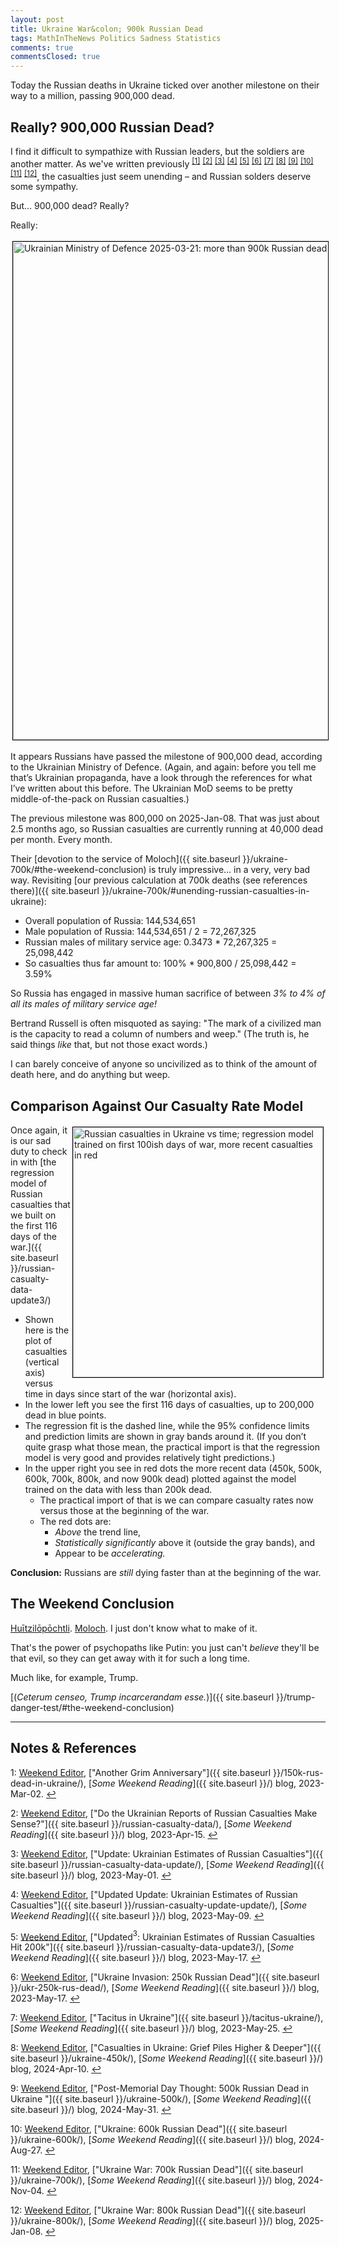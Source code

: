 ```yaml
---
layout: post
title: Ukraine War&colon; 900k Russian Dead
tags: MathInTheNews Politics Sadness Statistics
comments: true
commentsClosed: true
---
```


Today the Russian deaths in Ukraine ticked over another milestone on their way to a
million, passing 900,000 dead.  

## Really?  900,000 Russian Dead?  

I find it difficult to sympathize with Russian leaders, but the soldiers are another
matter.  As we've written previously <sup id="fn1a">[[1]](#fn1)</sup>
<sup id="fn2a">[[2]](#fn2)</sup> <sup id="fn3a">[[3]](#fn3)</sup>
<sup id="fn4a">[[4]](#fn4)</sup> <sup id="fn5a">[[5]](#fn5)</sup> <sup id="fn6a">[[6]](#fn6)</sup>
<sup id="fn7a">[[7]](#fn7)</sup> <sup id="fn8a">[[8]](#fn8)</sup> <sup id="fn9a">[[9]](#fn9)</sup>
<sup id="fn10a">[[10]](#fn10)</sup> <sup id="fn11a">[[11]](#fn11)</sup>
<sup id="fn12a">[[12]](#fn12)</sup>, the casualties
just seem unending &ndash; and Russian solders deserve some sympathy.  

But&hellip; 900,000 dead?  Really?  

Really:  

<a href="https://x.com/DefenceU/status/1902972930058821800"><img src="{{ site.baseurl }}/images/2025-03-21-ukr-900k-mod-1.jpg" width="550" height="797" alt="Ukrainian Ministry of Defence 2025-03-21: more than 900k Russian dead" title="Ukrainian Ministry of Defence 2025-03-21: more than 900k Russian dead" style="margin: 3px 3px 3px 3px; border: 1px solid #000000;"></a>

It appears Russians have passed the milestone of 900,000 dead, according to the Ukrainian
Ministry of Defence. (Again, and again: before you tell me that’s Ukrainian propaganda,
have a look through the references for what I’ve written about this before. The Ukrainian
MoD seems to be pretty middle-of-the-pack on Russian casualties.)  

The previous milestone was 800,000 on 2025-Jan-08. That was just about 2.5 months ago, so
Russian casualties are currently running at 40,000 dead per month.  Every month.  

Their [devotion to the service of Moloch]({{ site.baseurl }}/ukraine-700k/#the-weekend-conclusion)
is truly impressive&hellip; in a very, very bad way.  Revisiting
[our previous calculation at 700k deaths (see references there)]({{ site.baseurl }}/ukraine-700k/#unending-russian-casualties-in-ukraine):

- Overall population of Russia: 144,534,651  
- Male population of Russia: 144,534,651 / 2 = 72,267,325  
- Russian males of military service age: 0.3473 * 72,267,325 = 25,098,442
- So casualties thus far amount to:  100% * 900,800 / 25,098,442 = 3.59%

So Russia has engaged in massive human sacrifice of between
_3% to 4% of all its males of military service age!_  

Bertrand Russell is often misquoted as saying: "The mark of a civilized man is the capacity
to read a column of numbers and weep."  (The truth is, he said things _like_ that, but not
those exact words.)  

I can barely conceive of anyone so uncivilized as to think of the amount of death here,
and do anything but weep.  


## Comparison Against Our Casualty Rate Model  

<a href="{{ site.baseurl }}/images/2025-03-21-ukr-900k-regress-DayNum900k-on-Soldiers.png"><img src="{{ site.baseurl }}/images/2025-03-21-ukr-900k-regress-DayNum900k-on-Soldiers-thumb.jpg" width="400" height="400" alt="Russian casualties in Ukraine vs time; regression model trained on first 100ish days of war, more recent casualties in red" title="Russian casualties in Ukraine vs time; regression model trained on first 100ish days of war, more recent casualties in red" style="float: right; margin: 3px 3px 3px 3px; border: 1px solid #000000;"></a>
Once again, it is our sad duty to check in with [the regression model of Russian casualties that we built on the first 116 days of the war.]({{ site.baseurl }}/russian-casualty-data-update3/)  
- Shown here is the plot of casualties (vertical axis) versus time in days since start of
  the war (horizontal axis).  
- In the lower left you see the first 116 days of casualties, up to 200,000 dead in blue
  points.  
- The regression fit is the dashed line, while the 95% confidence limits and prediction
  limits are shown in gray bands around it. (If you don’t quite grasp what those mean, the
  practical import is that the regression model is very good and provides relatively tight
  predictions.)  
- In the upper right you see in red dots the more recent data (450k, 500k, 600k, 700k,
  800k, and now 900k dead) plotted against the model trained on the data with less than
  200k dead.  
  - The practical import of that is we can compare casualty rates now versus those at the
    beginning of the war.  
  - The red dots are:  
    - _Above_ the trend line,  
    - _Statistically significantly_ above it (outside the gray bands), and  
    - Appear to be _accelerating._  

__Conclusion:__ Russians are _still_ dying faster than at the beginning of the war.


## The Weekend Conclusion  

[Huītzilōpōchtli](https://en.wikipedia.org/wiki/Hu%C4%ABtzil%C5%8Dp%C5%8Dchtli).
[Moloch](https://slatestarcodex.com/2014/07/30/meditations-on-moloch/).  I just don't know
what to make of it.  

That's the power of psychopaths like Putin: you just can't _believe_ they'll be that evil, so they
can get away with it for such a long time.

Much like, for example, Trump.  

[(_Ceterum censeo, Trump incarcerandam esse._)]({{ site.baseurl }}/trump-danger-test/#the-weekend-conclusion)  

---

## Notes &amp; References  

<!--
<sup id="fn1a">[[1]](#fn1)</sup>

<a id="fn1">1</a>: ***, ["***"](***), *** DOI: [***](***). [↩](#fn1a)  

<a href="{{ site.baseurl }}/images/***">
  <img src="{{ site.baseurl }}/images/***" width="400" height="***" alt="***" title="***" style="float: right; margin: 3px 3px 3px 3px; border: 1px solid #000000;">
</a>

<a href="***">
  <img src="{{ site.baseurl }}/images/***" width="550" height="***" alt="***" title="***" style="margin: 3px 3px 3px 3px; border: 1px solid #000000;">
</a>

<iframe width="400" height="224" src="***" allow="accelerometer; encrypted-media; gyroscope; picture-in-picture" allowfullscreen style="float: right; margin: 3px 3px 3px 3px; border: 1px solid #000000;"></iframe>
-->

<a id="fn1">1</a>: [Weekend Editor](mailto:SomeWeekendReadingEditor@gmail.com), ["Another Grim Anniversary"]({{ site.baseurl }}/150k-rus-dead-in-ukraine/), [_Some Weekend Reading_]({{ site.baseurl }}/) blog, 2023-Mar-02. [↩](#fn1a)  

<a id="fn2">2</a>: [Weekend Editor](mailto:SomeWeekendReadingEditor@gmail.com), ["Do the Ukrainian Reports of Russian Casualties Make Sense?"]({{ site.baseurl }}/russian-casualty-data/), [_Some Weekend Reading_]({{ site.baseurl }}/) blog, 2023-Apr-15. [↩](#fn2a)  

<a id="fn3">3</a>: [Weekend Editor](mailto:SomeWeekendReadingEditor@gmail.com), ["Update: Ukrainian Estimates of Russian Casualties"]({{ site.baseurl }}/russian-casualty-data-update/), [_Some Weekend Reading_]({{ site.baseurl }}/) blog, 2023-May-01. [↩](#fn3a)  

<a id="fn4">4</a>: [Weekend Editor](mailto:SomeWeekendReadingEditor@gmail.com), ["Updated Update: Ukrainian Estimates of Russian Casualties"]({{ site.baseurl }}/russian-casualty-update-update/), [_Some Weekend Reading_]({{ site.baseurl }}/) blog, 2023-May-09. [↩](#fn4a)  

<a id="fn5">5</a>: [Weekend Editor](mailto:SomeWeekendReadingEditor@gmail.com), ["Updated${}^3$: Ukrainian Estimates of Russian Casualties Hit 200k"]({{ site.baseurl }}/russian-casualty-data-update3/), [_Some Weekend Reading_]({{ site.baseurl }}/) blog, 2023-May-17. [↩](#fn5a)  

<a id="fn6">6</a>: [Weekend Editor](mailto:SomeWeekendReadingEditor@gmail.com), ["Ukraine Invasion: 250k Russian Dead"]({{ site.baseurl }}/ukr-250k-rus-dead/), [_Some Weekend Reading_]({{ site.baseurl }}/) blog, 2023-May-17. [↩](#fn6a)  

<a id="fn7">7</a>: [Weekend Editor](mailto:SomeWeekendReadingEditor@gmail.com), ["Tacitus in Ukraine"]({{ site.baseurl }}/tacitus-ukraine/), [_Some Weekend Reading_]({{ site.baseurl }}/) blog, 2023-May-25. [↩](#fn7a)  

<a id="fn8">8</a>: [Weekend Editor](mailto:SomeWeekendReadingEditor@gmail.com), ["Casualties in Ukraine: Grief Piles Higher & Deeper"]({{ site.baseurl }}/ukraine-450k/), [_Some Weekend Reading_]({{ site.baseurl }}/) blog, 2024-Apr-10. [↩](#fn8a)  

<a id="fn9">9</a>: [Weekend Editor](mailto:SomeWeekendReadingEditor@gmail.com), ["Post-Memorial Day Thought: 500k Russian Dead in Ukraine "]({{ site.baseurl }}/ukraine-500k/), [_Some Weekend Reading_]({{ site.baseurl }}/) blog, 2024-May-31. [↩](#fn9a)  

<a id="fn10">10</a>: [Weekend Editor](mailto:SomeWeekendReadingEditor@gmail.com), ["Ukraine: 600k Russian Dead"]({{ site.baseurl }}/ukraine-600k/), [_Some Weekend Reading_]({{ site.baseurl }}/) blog, 2024-Aug-27. [↩](#fn10a)  

<a id="fn11">11</a>: [Weekend Editor](mailto:SomeWeekendReadingEditor@gmail.com), ["Ukraine War: 700k Russian Dead"]({{ site.baseurl }}/ukraine-700k/), [_Some Weekend Reading_]({{ site.baseurl }}/) blog, 2024-Nov-04. [↩](#fn11a)  

<a id="fn12">12</a>: [Weekend Editor](mailto:SomeWeekendReadingEditor@gmail.com), ["Ukraine War: 800k Russian Dead"]({{ site.baseurl }}/ukraine-800k/), [_Some Weekend Reading_]({{ site.baseurl }}/) blog, 2025-Jan-08. [↩](#fn12a)  

